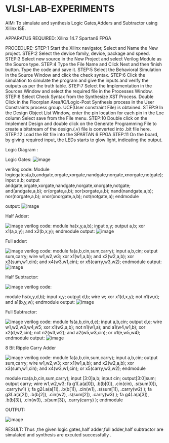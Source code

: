 # VLSI-LAB-EXPERIMENTS
AIM: To simulate and synthesis Logic Gates,Adders and Subtractor using Xilinx ISE.

APPARATUS REQUIRED: Xilinx 14.7 Spartan6 FPGA

PROCEDURE: STEP:1 Start the Xilinx navigator, Select and Name the New project. STEP:2 Select the device family, device, package and speed. STEP:3 Select new source in the New Project and select Verilog Module as the Source type. STEP:4 Type the File Name and Click Next and then finish button. Type the code and save it. STEP:5 Select the Behavioral Simulation in the Source Window and click the check syntax. STEP:6 Click the simulation to simulate the program and give the inputs and verify the outputs as per the truth table. STEP:7 Select the Implementation in the Sources Window and select the required file in the Processes Window. STEP:8 Select Check Syntax from the Synthesize XST Process. Double Click in the Floorplan Area/IO/Logic-Post Synthesis process in the User Constraints process group. UCF(User constraint File) is obtained. STEP:9 In the Design Object List Window, enter the pin location for each pin in the Loc column Select save from the File menu. STEP:10 Double click on the Implement Design and double click on the Generate Programming File to create a bitstream of the design.(.v) file is converted into .bit file here. STEP:12 Load the Bit file into the SPARTAN 6 FPGA STEP:11 On the board, by giving required input, the LEDs starts to glow light, indicating the output.

Logic Diagram :

Logic Gates:
![image](https://github.com/navaneethans/VLSI-LAB-EXPERIMENTS/assets/6987778/ee17970c-3ac9-4603-881b-88e2825f41a4)

verilog code:
Module logicgates(a,b,andgate,orgate,xorgate,nandgate,norgate,xnorgate,notgate);
input a,b;
output andgate,orgate,xorgate,nandgate,norgate,xnorgate,notgate;
and(andgate,a,b);
or(orgate,a,b);
xor(xorgate,a,b);
nand(nandgate,a,b);
nor(norgate,a,b);
xnor(xnorgate,a,b);
not(notgate,a);
endmodule

output:
![image](https://github.com/navaneethans/VLSI-LAB-EXP-1/assets/159146834/2965c28d-ddca-400a-a332-9844b224ed16)




Half Adder:

![image](https://github.com/navaneethans/VLSI-LAB-EXPERIMENTS/assets/6987778/0e1ecb96-0c25-4556-832b-aeeedfdfe7b9)
verilog code:
module ha(x,y,a,b);
input x,y;
output a,b;
xor x1(a,x,y);
and x2(b,x,y);
endmodule
output:
![image](https://github.com/navaneethans/VLSI-LAB-EXP-1/assets/159146834/8fbd7a33-eb61-41b9-9622-4b812f7fe82b)




Full adder:

![image](https://github.com/navaneethans/VLSI-LAB-EXPERIMENTS/assets/6987778/9bb3964c-438f-469d-a3de-c1cca6f323fb)
verilog code:
module fa(a,b,cin,sum,carry);
input a,b,cin;
output sum,carry;
wire w1,w2,w3;
xor x1(w1,a,b);
and x2(w2,a,b);
xor x3(sum,w1,cin);
and x4(w3,w1,cin);
or x5(carry,w3,w2);
endmodule
output:
![image](https://github.com/navaneethans/VLSI-LAB-EXP-1/assets/159146834/ac345e41-7d77-4b50-b09c-e4e17dbe0c73)




Half Subtractor:

![image](https://github.com/navaneethans/VLSI-LAB-EXPERIMENTS/assets/6987778/731470b7-eb4e-49f8-8bb7-2994052a7184)
verilog code:

module hs(x,y,d,b);
input x,y;
output d,b;
wire w;
xor x1(d,x,y);
not n1(w,x);
and a1(b,y,w);
endmodule
output:
![image](https://github.com/navaneethans/VLSI-LAB-EXP-1/assets/159146834/6fbca922-73b4-49ef-8fa1-8b06d313eea9)






Full Subtractor:

![image](https://github.com/navaneethans/VLSI-LAB-EXPERIMENTS/assets/6987778/d66f874b-c1f2-44b3-a035-7149b56430c1)
verilog code:
module fs(a,b,cin,d,e);
input a,b,cin;
output d,e;
wire w1,w2,w3,w4,w5;
xor x1(w2,a,b);
not n1(w1,a);
and a1(w4,w1,b);
xor x2(d,w2,cin);
not n2(w3,w2);
and a2(w5,w3,cin);
or o1(e,w5,w4);
endmodule
output:
![image](https://github.com/navaneethans/VLSI-LAB-EXP-1/assets/159146834/2ee62656-4891-4df1-8e66-4c4957c664c1)





8 Bit Ripple Carry Adder

![image](https://github.com/navaneethans/VLSI-LAB-EXPERIMENTS/assets/6987778/7385a408-40a5-4203-8050-b72818622d79)
verilog code:
module fa(a,b,cin,sum,carry);
input a,b,cin;
output sum,carry;
wire w1,w2,w3;
xor x1(w1,a,b);
and x2(w2,a,b);
xor x3(sum,w1,cin);
and x4(w3,w1,cin);
or x5(carry,w3,w2);
endmodule

module rca(a,b,cin,sum,carry);
input [3:0]a,b;
input cin;
output[3:0]sum;
output carry;
wire w1,w2,w3;
fa g1(.a(a[0]),
      .b(b[0]),
      .cin(cin),
      .s(sum[0]),
      .carry(w1)
      );
fa g2(.a(a[1]),
      .b(b[1]),
      .cin(w1),
      .s(sum[1]),
      .carry(w2)
      );
 fa g3(.a(a[2]),
      .b(b[2]),
      .cin(w2),
      .s(sum[2]),
      .carry(w3)
      );
 fa g4(.a(a[3]),
      .b(b[3]),
      .cin(w3),
      .s(sum[3]),
      .carry(carry)
      );
  endmodule



OUTPUT:

![image](https://github.com/navaneethans/VLSI-LAB-EXP-1/assets/159146834/68219bc4-6925-440b-8226-629ed1471ed9)


RESULT:
Thus ,the given logic gates,half adder,full adder,half subtractor are simulated and synthesis are excuted successfully .

